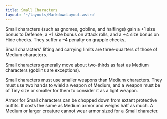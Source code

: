 ```yaml
---
title: Small Characters
layout: '~/layouts/MarkdownLayout.astro'
---
```

Small characters (such as gnomes, goblins, and halflings) gain a +1 size bonus
to Defense, a +1 size bonus on attack rolls, and a +4 size bonus on Hide
checks. They suffer a –4 penalty on grapple checks.

Small characters’ lifting and carrying limits are three-quarters of those of
Medium characters.

Small characters generally move about two-thirds as fast as Medium characters
(goblins are exceptions).

Small characters must use smaller weapons than Medium characters. They must
use two hands to wield a weapon of Medium, and a weapon must be of Tiny size
or smaller for them to consider it as a light weapon.

Armor for Small characters can be chopped down from extant protective outfits.
It costs the same as Medium armor and weighs half as much. A Medium or larger
creature cannot wear armor sized for a Small character.

